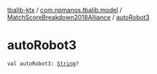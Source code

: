 [tbalib-ktx](../../index.md) / [com.npmanos.tbalib.model](../index.md) / [MatchScoreBreakdown2018Alliance](index.md) / [autoRobot3](./auto-robot3.md)

# autoRobot3

`val autoRobot3: `[`String`](https://kotlinlang.org/api/latest/jvm/stdlib/kotlin/-string/index.html)`?`